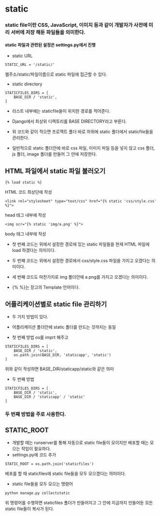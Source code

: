 # static

### static file이란 CSS, JavaScript, 이미지 등과 같이 개발자가 사전에 미리 서버에 저장 해둔 파일들을 의미한다.

#### static 파일과 관련된 설정은 settings.py에서 진행

* static URL
```
STATIC_URL = '/static/'
```
웹주소/static/파일이름으로 static 파일에 접근할 수 있다.

* static directory
```
STATICFILES_DIRS = [
    BASE_DIR / 'static',
]
```
* 리스트 내부에는 staticfile들이 위치한 경로를 적어준다.

* Django에서 최상위 디렉토리를 BASE DIRECTORY라고 부른다.

* 위 코드와 같이 적으면 프로젝트 폴더 바로 하위에 static 폴더에서 staticfile들을 관리한다.

* 일반적으로 static 폴더안에 바로 css 파일, 이미지 파일 등을 넣지 않고 css 폴더, js 폴더, image 폴더를 만들어 그 안에 저장한다.

## HTML 파일에서 static 파일 불러오기
```
{% load static %}
```
HTML 코드 최상단에 작성
```
<link rel="stylesheet" type="text/css" href="{% static 'css/style.css' %}">
```
head 태그 내부에 작성
```
<img scr="{% static 'img/a.png' %}">
```
body 태그 내부에 작성

* 첫 번째 코드는 위에서 설정한 경로에 있는 static 파일들을 현재 HTML 파일에 load 하겠다는 의미이다.

* 두 번째 코드는 위에서 설정한 경로에서 css/style.css 파일을 가지고 오겠다는 의미이다.

* 세 번째 코드도 마찬가지로 img 폴더안에 a.png를 가지고 오겠다는 의미이다.

* {% %}는 장고의 Template 언어이다.

## 어플리케이션별로 static file 관리하기
* 두 가지 방법이 있다.
* 어플리케이션 폴더안에 static 폴더를 만드는 것까지는 동일

* 첫 번째 방법
os를 imprt 해주고
```
STATICFILES_DIRS = [
    BASE_DIR / 'static',
    os.path.join(BASE_DIR, 'staticapp', 'static')
]
```
위와 같이 작성하면 BASE_DIR/staticapp/static와 같은 의미

* 두 번째 방법
```
STATICFILES_DIRS = [
    BASE_DIR / 'static',
    BASE_DIR / 'staticapp' / 'static'
]
```

### 두 번째 방법을 주로 사용한다.

## STATIC_ROOT
* 개발할 때는 runserver를 통해 자동으로 static file들이 모이지만 배포할 때는 모으는 작업이 필요하다.
* settings.py에 코드 추가
```
STATIC_ROOT = os.path.join('staticfiles')
```
배포를 할 때 staticfiles에 static file들을 모두 모으겠다는 의미이다.

* static file들을 모두 모으는 명령어
```
python manage.py collectstatic
```
위 명령어를 수행하면 staticfiles 폴더가 만들어지고 그 안에 지금까지 만들어둔 모든 static file들이 복사가 된다.
